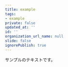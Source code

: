 ```yaml
---
title: example
tags:
- example
private: false
updated_at: ''
id: ''
organization_url_name: null
slide: false
ignorePublish: true
---
```

サンプルのテキストです。